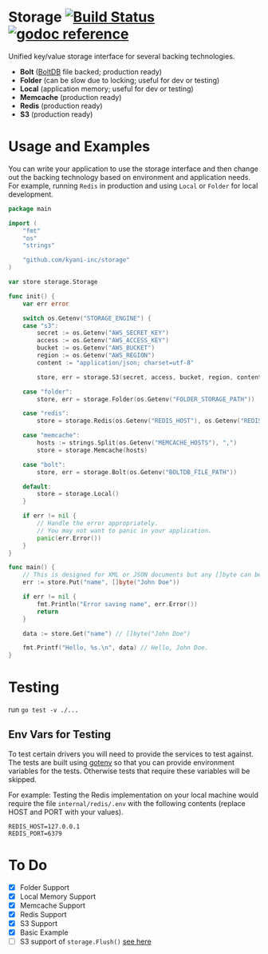 # Storage [![Build Status](https://travis-ci.org/kyani-inc/storage.svg)](https://travis-ci.org/kyani-inc/storage)&nbsp;[![godoc reference](https://godoc.org/github.com/kyani-inc/storage?status.png)](https://godoc.org/github.com/kyani-inc/storage)

Unified key/value storage interface for several backing technologies.

- **Bolt** ([BoltDB](https://github.com/boltdb/bolt) file backed; production ready)
- **Folder** (can be slow due to locking; useful for dev or testing)
- **Local** (application memory; useful for dev or testing)
- **Memcache** (production ready)
- **Redis** (production ready)
- **S3** (production ready)

# Usage and Examples

You can write your application to use the storage interface and then change out the backing technology based on 
environment and application needs. For example, running `Redis` in production and using `Local` or `Folder` for 
local development.

```go
package main

import (
	"fmt"
	"os"
	"strings"

	"github.com/kyani-inc/storage"
)

var store storage.Storage

func init() {
	var err error

	switch os.Getenv("STORAGE_ENGINE") {
	case "s3":
		secret := os.Getenv("AWS_SECRET_KEY")
		access := os.Getenv("AWS_ACCESS_KEY")
		bucket := os.Getenv("AWS_BUCKET")
		region := os.Getenv("AWS_REGION")
		content := "application/json; charset=utf-8"

		store, err = storage.S3(secret, access, bucket, region, content)

	case "folder":
		store, err = storage.Folder(os.Getenv("FOLDER_STORAGE_PATH"))

	case "redis":
		store = storage.Redis(os.Getenv("REDIS_HOST"), os.Getenv("REDIS_PORT"))

	case "memcache":
		hosts := strings.Split(os.Getenv("MEMCACHE_HOSTS"), ",")
		store = storage.Memcache(hosts)

	case "bolt":
		store, err = storage.Bolt(os.Getenv("BOLTDB_FILE_PATH"))

	default:
		store = storage.Local()
	}

	if err != nil {
		// Handle the error appropriately.
		// You may not want to panic in your application.
		panic(err.Error())
	}
}

func main() {
	// This is designed for XML or JSON documents but any []byte can be used.
	err := store.Put("name", []byte("John Doe"))

	if err != nil {
		fmt.Println("Error saving name", err.Error())
		return
	}

	data := store.Get("name") // []byte("John Doe")

	fmt.Printf("Hello, %s.\n", data) // Hello, John Doe.
}

```

# Testing

run `go test -v ./...`

## Env Vars for Testing

To test certain drivers you will need to provide the services to test against. The tests are built using 
[gotenv](https://github.com/subosito/gotenv) so that you can provide environment variables for the tests.
Otherwise tests that require these variables will be skipped.

For example: Testing the Redis implementation on your local machine would require the file `internal/redis/.env` with the following
contents (replace HOST and PORT with your values).

```
REDIS_HOST=127.0.0.1
REDIS_PORT=6379
```

# To Do

- [x] Folder Support
- [x] Local Memory Support
- [x] Memcache Support
- [x] Redis Support
- [x] S3 Support
- [x] Basic Example
- [ ] S3 support of `storage.Flush()` [see here](s3/s3.go#L68)
